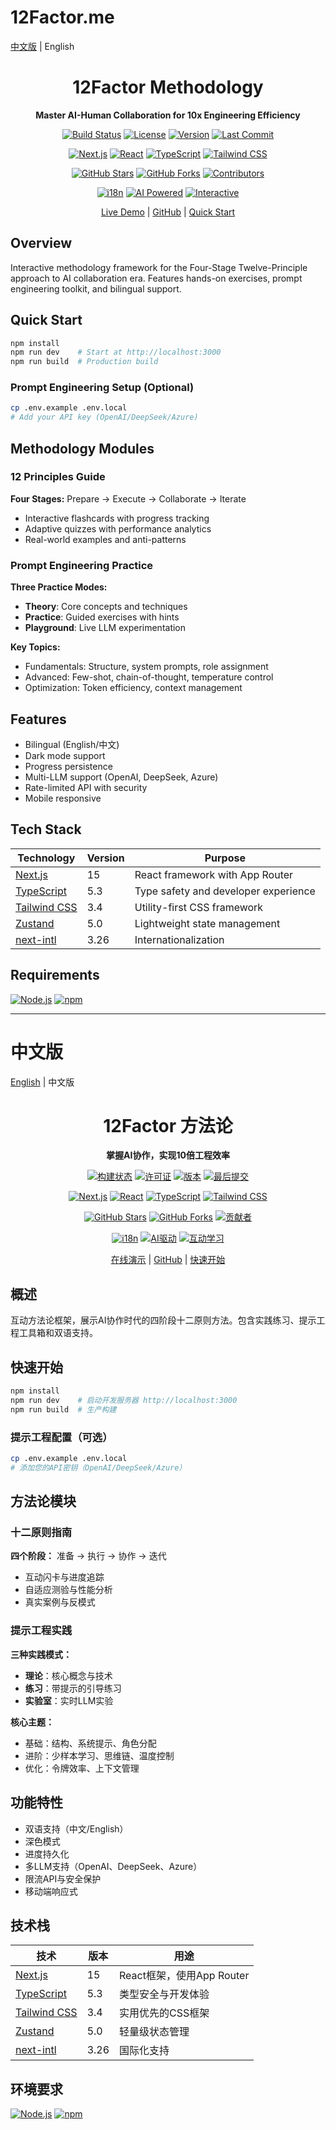 # 12Factor.me

[中文版](#中文版) | English

<div align="center">
  <h1>12Factor Methodology</h1>
  <p><strong>Master AI-Human Collaboration for 10x Engineering Efficiency</strong></p>
  
  <!-- Project Status -->
  [![Build Status](https://github.com/wquguru/12factor/actions/workflows/build.yml/badge.svg)](https://github.com/wquguru/12factor/actions/workflows/build.yml)
  [![License](https://img.shields.io/badge/license-MIT-blue.svg)](LICENSE)
  [![Version](https://img.shields.io/github/package-json/v/wquguru/12factor)](package.json)
  [![Last Commit](https://img.shields.io/github/last-commit/wquguru/12factor)](https://github.com/wquguru/12factor/commits/main)
  
  <!-- Tech Stack -->
  [![Next.js](https://img.shields.io/badge/Next.js-15-black?logo=next.js)](https://nextjs.org)
  [![React](https://img.shields.io/badge/React-18-61DAFB?logo=react)](https://reactjs.org)
  [![TypeScript](https://img.shields.io/badge/TypeScript-5.3-3178C6?logo=typescript)](https://www.typescriptlang.org)
  [![Tailwind CSS](https://img.shields.io/badge/Tailwind-3.4-38B2AC?logo=tailwind-css)](https://tailwindcss.com)
  
  <!-- Community -->
  [![GitHub Stars](https://img.shields.io/github/stars/wquguru/12factor?style=social)](https://github.com/wquguru/12factor/stargazers)
  [![GitHub Forks](https://img.shields.io/github/forks/wquguru/12factor?style=social)](https://github.com/wquguru/12factor/network/members)
  [![Contributors](https://img.shields.io/github/contributors/wquguru/12factor)](https://github.com/wquguru/12factor/graphs/contributors)
  
  <!-- Features -->
  [![i18n](https://img.shields.io/badge/i18n-EN%20%7C%20ZH-green)](https://12factor.me)
  [![AI Powered](https://img.shields.io/badge/AI-Powered-purple)](https://12factor.me)
  [![Interactive](https://img.shields.io/badge/Interactive-Learning-orange)](https://12factor.me)
  
  <p><a href="https://12factor.me">Live Demo</a> | <a href="https://github.com/wquguru/12factor">GitHub</a> | <a href="#quick-start">Quick Start</a></p>
</div>

## Overview

Interactive methodology framework for the Four-Stage Twelve-Principle approach to AI collaboration era. Features hands-on exercises, prompt engineering toolkit, and bilingual support.

## Quick Start

```bash
npm install
npm run dev    # Start at http://localhost:3000
npm run build  # Production build
```

### Prompt Engineering Setup (Optional)

```bash
cp .env.example .env.local
# Add your API key (OpenAI/DeepSeek/Azure)
```

## Methodology Modules

### 12 Principles Guide
**Four Stages:** Prepare → Execute → Collaborate → Iterate
- Interactive flashcards with progress tracking
- Adaptive quizzes with performance analytics
- Real-world examples and anti-patterns

### Prompt Engineering Practice
**Three Practice Modes:**
- **Theory**: Core concepts and techniques
- **Practice**: Guided exercises with hints
- **Playground**: Live LLM experimentation

**Key Topics:**
- Fundamentals: Structure, system prompts, role assignment
- Advanced: Few-shot, chain-of-thought, temperature control
- Optimization: Token efficiency, context management

## Features

- Bilingual (English/中文)
- Dark mode support
- Progress persistence
- Multi-LLM support (OpenAI, DeepSeek, Azure)
- Rate-limited API with security
- Mobile responsive

## Tech Stack

| Technology | Version | Purpose |
|------------|---------|----------|
| [Next.js](https://nextjs.org) | 15 | React framework with App Router |
| [TypeScript](https://www.typescriptlang.org) | 5.3 | Type safety and developer experience |
| [Tailwind CSS](https://tailwindcss.com) | 3.4 | Utility-first CSS framework |
| [Zustand](https://github.com/pmndrs/zustand) | 5.0 | Lightweight state management |
| [next-intl](https://next-intl.dev) | 3.26 | Internationalization |

## Requirements

[![Node.js](https://img.shields.io/badge/Node.js-%3E%3D18.17-339933?logo=node.js)](https://nodejs.org)
[![npm](https://img.shields.io/badge/npm-%3E%3D9.0-CB3837?logo=npm)](https://www.npmjs.com)

---

# 中文版

[English](#12factorme) | 中文版

<div align="center">
  <h1>12Factor 方法论</h1>
  <p><strong>掌握AI协作，实现10倍工程效率</strong></p>
  
  <!-- 项目状态 -->
  [![构建状态](https://github.com/wquguru/12factor/actions/workflows/build.yml/badge.svg)](https://github.com/wquguru/12factor/actions/workflows/build.yml)
  [![许可证](https://img.shields.io/badge/许可证-MIT-blue.svg)](LICENSE)
  [![版本](https://img.shields.io/github/package-json/v/wquguru/12factor)](package.json)
  [![最后提交](https://img.shields.io/github/last-commit/wquguru/12factor)](https://github.com/wquguru/12factor/commits/main)
  
  <!-- 技术栈 -->
  [![Next.js](https://img.shields.io/badge/Next.js-15-black?logo=next.js)](https://nextjs.org)
  [![React](https://img.shields.io/badge/React-18-61DAFB?logo=react)](https://reactjs.org)
  [![TypeScript](https://img.shields.io/badge/TypeScript-5.3-3178C6?logo=typescript)](https://www.typescriptlang.org)
  [![Tailwind CSS](https://img.shields.io/badge/Tailwind-3.4-38B2AC?logo=tailwind-css)](https://tailwindcss.com)
  
  <!-- 社区 -->
  [![GitHub Stars](https://img.shields.io/github/stars/wquguru/12factor?style=social)](https://github.com/wquguru/12factor/stargazers)
  [![GitHub Forks](https://img.shields.io/github/forks/wquguru/12factor?style=social)](https://github.com/wquguru/12factor/network/members)
  [![贡献者](https://img.shields.io/github/contributors/wquguru/12factor)](https://github.com/wquguru/12factor/graphs/contributors)
  
  <!-- 功能特性 -->
  [![i18n](https://img.shields.io/badge/国际化-中文%20%7C%20EN-green)](https://12factor.me)
  [![AI驱动](https://img.shields.io/badge/AI-驱动-purple)](https://12factor.me)
  [![互动学习](https://img.shields.io/badge/互动-学习-orange)](https://12factor.me)
  
  <p><a href="https://12factor.me">在线演示</a> | <a href="https://github.com/wquguru/12factor">GitHub</a> | <a href="#快速开始">快速开始</a></p>
</div>

## 概述

互动方法论框架，展示AI协作时代的四阶段十二原则方法。包含实践练习、提示工程工具箱和双语支持。

## 快速开始

```bash
npm install
npm run dev    # 启动开发服务器 http://localhost:3000
npm run build  # 生产构建
```

### 提示工程配置（可选）

```bash
cp .env.example .env.local
# 添加您的API密钥（OpenAI/DeepSeek/Azure）
```

## 方法论模块

### 十二原则指南
**四个阶段：** 准备 → 执行 → 协作 → 迭代
- 互动闪卡与进度追踪
- 自适应测验与性能分析
- 真实案例与反模式

### 提示工程实践
**三种实践模式：**
- **理论**：核心概念与技术
- **练习**：带提示的引导练习
- **实验室**：实时LLM实验

**核心主题：**
- 基础：结构、系统提示、角色分配
- 进阶：少样本学习、思维链、温度控制
- 优化：令牌效率、上下文管理

## 功能特性

- 双语支持（中文/English）
- 深色模式
- 进度持久化
- 多LLM支持（OpenAI、DeepSeek、Azure）
- 限流API与安全保护
- 移动端响应式

## 技术栈

| 技术 | 版本 | 用途 |
|------|------|------|
| [Next.js](https://nextjs.org) | 15 | React框架，使用App Router |
| [TypeScript](https://www.typescriptlang.org) | 5.3 | 类型安全与开发体验 |
| [Tailwind CSS](https://tailwindcss.com) | 3.4 | 实用优先的CSS框架 |
| [Zustand](https://github.com/pmndrs/zustand) | 5.0 | 轻量级状态管理 |
| [next-intl](https://next-intl.dev) | 3.26 | 国际化支持 |

## 环境要求

[![Node.js](https://img.shields.io/badge/Node.js-%3E%3D18.17-339933?logo=node.js)](https://nodejs.org)
[![npm](https://img.shields.io/badge/npm-%3E%3D9.0-CB3837?logo=npm)](https://www.npmjs.com)
